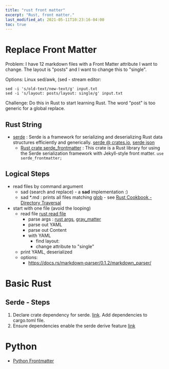 ```yaml
---
title: "rust front matter"
excerpt: "Rust, front matter."
last_modified_at: 2021-05-11T10:23:16-04:00
toc: true
---
```

# Replace Front Matter

Problem:  I have 12 markdown files with a Front Matter attribute I want to change.   The layout is "posts" and I want to change this to "single".

Options:  Linux sed/awk, (sed - stream editor:

```
sed -i 's/old-text/new-text/g' input.txt
sed -i 's/layout: posts/layout: single/g' input.txt
```

Challenge:  Do this in Rust to start learning Rust.  The word "post" is too generic for a global replace.

## Rust String
- [serde](https://serde.rs/) : Serde is a framework for serializing and deserializing Rust data structures efficiently and generically. [serde @ crates.io](https://crates.io/crates/serde), [serde json](https://crates.io/crates/serde_json)
  - [Rust crate serde_frontmatter](https://docs.rs/serde-frontmatter/latest/serde_frontmatter/) : This crate is a Rust library for using the Serde serialization framework with Jekyll-style front matter. `use serde_frontmatter;`

## Logical Steps
- read files by command argument
  - sad (search and replace) - a __sad__ implementation :)
  - sad *.md : prints all files matching [glob](https://man7.org/linux/man-pages/man7/glob.7.html) - see [Rust Cookbook - Directory Traversal](https://rust-lang-nursery.github.io/rust-cookbook/file/dir.html)
- start with one file (avoid the looping)
  - read file [rust read file](https://doc.rust-lang.org/book/ch12-02-reading-a-file.html)
    - parse args : [rust args](https://doc.rust-lang.org/book/ch12-01-accepting-command-line-arguments.html), [gray_matter](https://crates.io/crates/gray_matter)
    - parse out YAML
    - parse out Content
    - with YAML
      - find layout:
      - change attribute to "single"
  - print YAML, deserialized
  - options:
    - https://docs.rs/markdown-parser/0.1.2/markdown_parser/




# Basic Rust

## Serde - Steps
  1. Declare crate dependency for serde. [link](https://doc.rust-lang.org/cargo/reference/specifying-dependencies.html).  Add dependencies to cargo.toml file.
  1. Ensure dependencies enable the serde derive feature [link](https://serde.rs/derive.html)


  # Python
  - [Python Frontmatter](https://pypi.org/project/python-frontmatter/)
